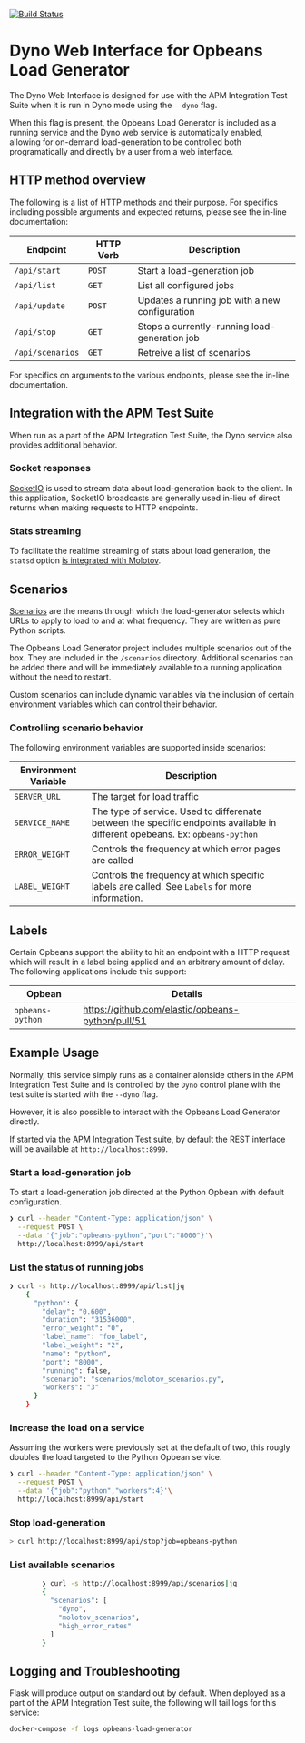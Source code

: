 [![Build Status](https://apm-ci.elastic.co/buildStatus/icon?job=apm-agent-python%2Fopbeans-loadgen-mbp%2Fmaster)](https://apm-ci.elastic.co/job/apm-agent-python/job/opbeans-loadgen-mbp/job/master/)

# Dyno Web Interface for Opbeans Load Generator

The Dyno Web Interface is designed for use with the APM Integration Test Suite when it is run in Dyno mode using the `--dyno` flag. 

When this flag is present, the Opbeans Load Generator is included as a running service and the Dyno web service is automatically enabled, allowing for on-demand load-generation to be controlled both programatically and directly by a user from a web interface.

## HTTP method overview

The following is a list of HTTP methods and their purpose. For specifics including possible arguments and expected returns, please see the in-line documentation:

Endpoint|HTTP Verb|Description
--------|---------|-----------
`/api/start`|`POST`|Start a load-generation job
`/api/list`|`GET`|List all configured jobs
`/api/update`|`POST`|Updates a running job with a new configuration
`/api/stop`|`GET`|Stops a currently-running load-generation job
`/api/scenarios`|`GET`|Retreive a list of scenarios

For specifics on arguments to the various endpoints, please see the in-line documentation.

## Integration with the APM Test Suite
When run as a part of the APM Integration Test Suite, the Dyno service also provides additional behavior.

### Socket responses
[SocketIO](https://socket.io/) is used to stream data about load-generation back to the client. In this application, SocketIO broadcasts are generally used in-lieu of direct returns when making requests to HTTP endpoints.

### Stats streaming
To facilitate the realtime streaming of stats about load generation, the `statsd` option [is integrated with Molotov](https://molotov.readthedocs.io/en/stable/cli/). 

## Scenarios

[Scenarios](https://molotov.readthedocs.io/en/stable/tutorial/#running-one-scenario) are the means through which the load-generator selects which URLs to apply to load to and at what frequency. They are written as pure Python scripts.

The Opbeans Load Generator project includes multiple scenarios out of the box. They are included in the `/scenarios` directory. Additional scenarios can be added there and will be immediately available to a running application without the need to restart.

Custom scenarios can include dynamic variables via the inclusion of certain environment variables which can control their behavior.

### Controlling scenario behavior
The following environment variables are supported inside scenarios:

Environment Variable|Description
--------------------|-----------
`SERVER_URL`|The target for load traffic
`SERVICE_NAME`|The type of service. Used to differenate between the specific endpoints available in different opebeans. Ex: `opbeans-python`|`default`
`ERROR_WEIGHT`|Controls the frequency at which error pages are called
`LABEL_WEIGHT`|Controls the frequency at which specific labels are called. See `Labels` for more information.

## Labels

Certain Opbeans support the ability to hit an endpoint with a HTTP request which will result in a label being applied and an arbitrary amount of delay. The following applications include this support:

Opbean|Details
------|-------
`opbeans-python`|https://github.com/elastic/opbeans-python/pull/51

## Example Usage

Normally, this service simply runs as a container alonside others in the APM Integration Test Suite and is controlled by the `Dyno` control plane with the test suite is started with the `--dyno` flag.

However, it is also possible to interact with the Opbeans Load Generator directly.

If started via the APM Integration Test suite, by default the REST interface will be available at `http://localhost:8999`.

### Start a load-generation job

To start a load-generation job directed at the Python Opbean with default configuration.

```bash
❯ curl --header "Content-Type: application/json" \
  --request POST \
  --data '{"job":"opbeans-python","port":"8000"}'\
  http://localhost:8999/api/start
```

### List the status of running jobs
```bash
❯ curl -s http://localhost:8999/api/list|jq
    {
      "python": {
        "delay": "0.600",
        "duration": "31536000",
        "error_weight": "0",
        "label_name": "foo_label",
        "label_weight": "2",
        "name": "python",
        "port": "8000",
        "running": false,
        "scenario": "scenarios/molotov_scenarios.py",
        "workers": "3"
      }
    }
```

### Increase the load on a service

Assuming the workers were previously set at the default of two, this rougly doubles the load targeted to the Python Opbean service.
```bash
❯ curl --header "Content-Type: application/json" \
  --request POST \
  --data '{"job":"python","workers":4}'\
  http://localhost:8999/api/start
```

### Stop load-generation
```bash
> curl http://localhost:8999/api/stop?job=opbeans-python
```

### List available scenarios
```bash
        ❯ curl -s http://localhost:8999/api/scenarios|jq
        {
          "scenarios": [
            "dyno",
            "molotov_scenarios",
            "high_error_rates"
          ]
        }
```

## Logging and Troubleshooting
Flask will produce output on standard out by default. When deployed as a part of the APM Integration Test suite, the following will tail logs for this service:

```bash
docker-compose -f logs opbeans-load-generator
```